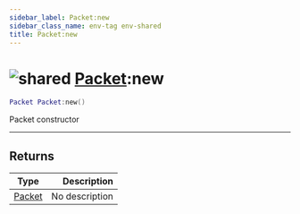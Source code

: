 ```yaml
---
sidebar_label: Packet:new
sidebar_class_name: env-tag env-shared
title: Packet:new
---
```


# <img src='/img/wiki/shared.png' alt='shared' data-tag='env-tag' /> [Packet](../packet/README.md):new

```lua
Packet Packet:new()
```

Packet constructor<br/>

-----------------
## Returns

| Type   | Description |
| ------ | ----------: |
| [Packet](../packet/README.md) | No description |
